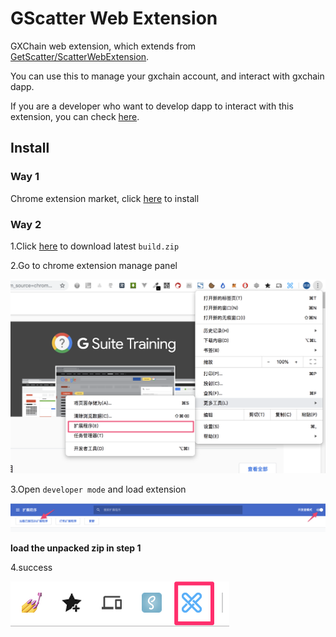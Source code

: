 # GScatter Web Extension

GXChain web extension, which extends from [GetScatter/ScatterWebExtension](https://github.com/GetScatter/ScatterWebExtension).

You can use this to manage your gxchain account, and interact with gxchain dapp.

If you are a developer who want to develop dapp to interact with this extension, you can check [here](https://github.com/gxchain/gscatter-js).



## Install

### Way 1

Chrome extension market, click [here](https://chrome.google.com/webstore/detail/gscatter/lcpllopipaconkjoegbeingdedokekap) to install



### Way 2

1.Click [here](https://github.com/gxchain/ScatterWebExtension/releases/latest) to download latest `build.zip`

2.Go to chrome extension manage panel

![img](./arch/images/8YI14nRwBHo9YBRq.png)

3.Open `developer mode` and load extension

![img](./arch/images/A51mYEBFBnUDS9sf.png)

**load the unpacked zip in step 1**

4.success

![img](./arch/images/extension-logo.png)

